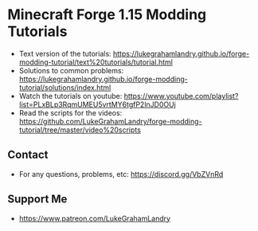 # Minecraft Forge 1.15 Modding Tutorials
- Text version of the tutorials: https://lukegrahamlandry.github.io/forge-modding-tutorial/text%20tutorials/tutorial.html
- Solutions to common problems: https://lukegrahamlandry.github.io/forge-modding-tutorial/solutions/index.html
- Watch the tutorials on youtube: https://www.youtube.com/playlist?list=PLxBLp3RqmUMEU5vrtMY6tgfP2lnJD0OUj
- Read the scripts for the videos: https://github.com/LukeGrahamLandry/forge-modding-tutorial/tree/master/video%20scripts

## Contact
- For any questions, problems, etc: https://discord.gg/VbZVnRd

## Support Me
- https://www.patreon.com/LukeGrahamLandry